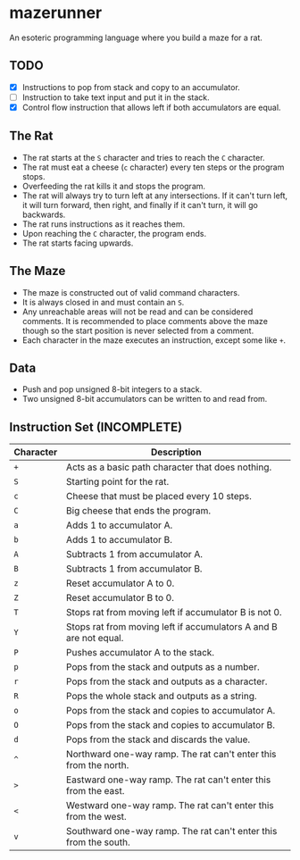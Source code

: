 # mazerunner
An esoteric programming language where you build a maze for a rat.

## TODO
* [x] Instructions to pop from stack and copy to an accumulator.
* [ ] Instruction to take text input and put it in the stack.
* [x] Control flow instruction that allows left if both accumulators are equal.

## The Rat
- The rat starts at the `S` character and tries to reach the `C` character.
- The rat must eat a cheese (`c` character) every ten steps or the program stops.
- Overfeeding the rat kills it and stops the program.
- The rat will always try to turn left at any intersections. If it can't turn left, it will turn forward, then right, and finally if it can't turn, it will go backwards.
- The rat runs instructions as it reaches them.
- Upon reaching the `C` character, the program ends.
- The rat starts facing upwards.

## The Maze
- The maze is constructed out of valid command characters.
- It is always closed in and must contain an `S`.
- Any unreachable areas will not be read and can be considered comments. It is recommended to place comments above the maze though so the start position is never selected from a comment.
- Each character in the maze executes an instruction, except some like `+`.

## Data
- Push and pop unsigned 8-bit integers to a stack.
- Two unsigned 8-bit accumulators can be written to and read from.

## Instruction Set (INCOMPLETE)
| Character | Description                                                       |
|-----------|-------------------------------------------------------------------|
| `+`       | Acts as a basic path character that does nothing.                 |
| `S`       | Starting point for the rat.                                       |
| `c`       | Cheese that must be placed every 10 steps.                        |
| `C`       | Big cheese that ends the program.                                 |
| `a`       | Adds 1 to accumulator A.                                          |
| `b`       | Adds 1 to accumulator B.                                          |
| `A`       | Subtracts 1 from accumulator A.                                   |
| `B`       | Subtracts 1 from accumulator B.                                   |
| `z`       | Reset accumulator A to 0.                                         |
| `Z`       | Reset accumulator B to 0.                                         |
| `T`       | Stops rat from moving left if accumulator B is not 0.             |
| `Y`       | Stops rat from moving left if accumulators A and B are not equal. |
| `P`       | Pushes accumulator A to the stack.                                |
| `p`       | Pops from the stack and outputs as a number.                      |
| `r`       | Pops from the stack and outputs as a character.                   |
| `R`       | Pops the whole stack and outputs as a string.                     |
| `o`       | Pops from the stack and copies to accumulator A.                  |
| `O`       | Pops from the stack and copies to accumulator B.                  |
| `d`       | Pops from the stack and discards the value.                       |
| `^`       | Northward one-way ramp. The rat can't enter this from the north.  |
| `>`       | Eastward one-way ramp. The rat can't enter this from the east.    |
| `<`       | Westward one-way ramp. The rat can't enter this from the west.    |
| `v`       | Southward one-way ramp. The rat can't enter this from the south.  |

